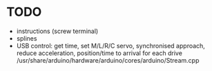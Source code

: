 # TODO

* instructions (screw terminal)
* splines
* USB control: get time, set M/L/R/C servo, synchronised approach, reduce acceleration, position/time to arrival for each drive
  /usr/share/arduino/hardware/arduino/cores/arduino/Stream.cpp
